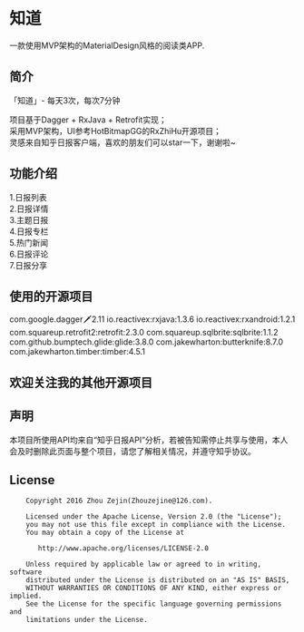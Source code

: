 # 知道

一款使用MVP架构的MaterialDesign风格的阅读类APP.

## 简介

「知道」- 每天3次，每次7分钟

项目基于Dagger + RxJava + Retrofit实现；  
采用MVP架构，UI参考HotBitmapGG的RxZhiHu开源项目；  
灵感来自知乎日报客户端，喜欢的朋友们可以star一下，谢谢啦~

## 功能介绍

1.日报列表  
2.日报详情  
3.主题日报  
4.日报专栏  
5.热门新闻  
6.日报评论  
7.日报分享

## 使用的开源项目

com.google.dagger:dagger:2.11
io.reactivex:rxjava:1.3.6
io.reactivex:rxandroid:1.2.1  
com.squareup.retrofit2:retrofit:2.3.0
com.squareup.sqlbrite:sqlbrite:1.1.2
com.github.bumptech.glide:glide:3.8.0
com.jakewharton:butterknife:8.7.0
com.jakewharton.timber:timber:4.5.1

## 欢迎关注我的其他开源项目

## 声明

本项目所使用API均来自“知乎日报API”分析，若被告知需停止共享与使用，本人会及时删除此页面与整个项目，请您了解相关情况，并遵守知乎协议。

## License

```
    Copyright 2016 Zhou Zejin(Zhouzejine@126.com).

    Licensed under the Apache License, Version 2.0 (the "License");
    you may not use this file except in compliance with the License.
    You may obtain a copy of the License at

       http://www.apache.org/licenses/LICENSE-2.0

    Unless required by applicable law or agreed to in writing, software
    distributed under the License is distributed on an "AS IS" BASIS,
    WITHOUT WARRANTIES OR CONDITIONS OF ANY KIND, either express or implied.
    See the License for the specific language governing permissions and
    limitations under the License.
```
